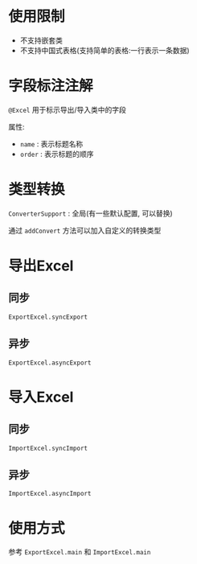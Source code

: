 # 使用限制
- 不支持嵌套类
- 不支持中国式表格(支持简单的表格:一行表示一条数据)

# 字段标注注解
`@Excel` 用于标示导出/导入类中的字段

属性:

- `name` : 表示标题名称
- `order` : 表示标题的顺序

# 类型转换
`ConverterSupport` : 全局(有一些默认配置, 可以替换)

通过 `addConvert` 方法可以加入自定义的转换类型 
# 导出Excel
## 同步
`ExportExcel.syncExport`
## 异步
`ExportExcel.asyncExport`
# 导入Excel

## 同步
`ImportExcel.syncImport`
## 异步
`ImportExcel.asyncImport`
# 使用方式
参考 `ExportExcel.main` 和 `ImportExcel.main`